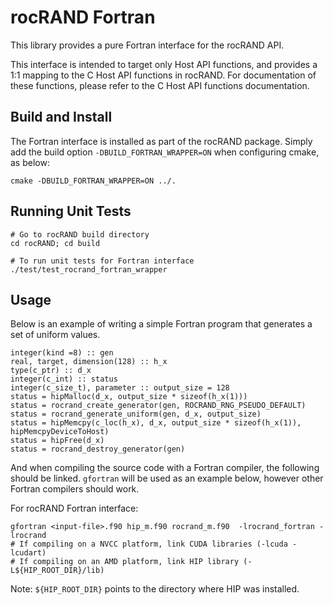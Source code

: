 # rocRAND Fortran

This library provides a pure Fortran interface for the rocRAND API.

This interface is intended to target only Host API functions, and provides a 1:1 mapping to
the C Host API functions in rocRAND. For documentation of these functions, please
refer to the C Host API functions documentation.

## Build and Install

The Fortran interface is installed as part of the rocRAND package. Simply add the build
option `-DBUILD_FORTRAN_WRAPPER=ON` when configuring cmake, as below:

```
cmake -DBUILD_FORTRAN_WRAPPER=ON ../.
```

## Running Unit Tests

```
# Go to rocRAND build directory
cd rocRAND; cd build

# To run unit tests for Fortran interface
./test/test_rocrand_fortran_wrapper
```

## Usage

Below is an example of writing a simple Fortran program that generates a set of uniform values.

```
integer(kind =8) :: gen
real, target, dimension(128) :: h_x
type(c_ptr) :: d_x
integer(c_int) :: status
integer(c_size_t), parameter :: output_size = 128
status = hipMalloc(d_x, output_size * sizeof(h_x(1)))
status = rocrand_create_generator(gen, ROCRAND_RNG_PSEUDO_DEFAULT)
status = rocrand_generate_uniform(gen, d_x, output_size)
status = hipMemcpy(c_loc(h_x), d_x, output_size * sizeof(h_x(1)), hipMemcpyDeviceToHost)
status = hipFree(d_x)
status = rocrand_destroy_generator(gen)
```

And when compiling the source code with a Fortran compiler, the following should be linked.
`gfortran` will be used as an example below, however other Fortran compilers should work.

For rocRAND Fortran interface:
```
gfortran <input-file>.f90 hip_m.f90 rocrand_m.f90  -lrocrand_fortran -lrocrand
# If compiling on a NVCC platform, link CUDA libraries (-lcuda -lcudart)
# If compiling on an AMD platform, link HIP library (-L${HIP_ROOT_DIR}/lib)
```

Note: `${HIP_ROOT_DIR}` points to the directory where HIP was installed.
